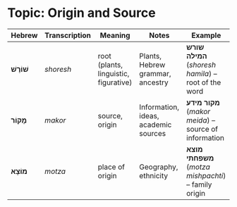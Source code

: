 # Topic: Origin and Source 

| **Hebrew** | **Transcription** | **Meaning** | **Notes** | **Example** |  
|---------------|----------------|------------|-----------------|------------|  
| **שׁוֹרֶשׁ** | *shoresh* | root (plants, linguistic, figurative) | Plants, Hebrew grammar, ancestry | **שורש המילה** (*shoresh hamila*) – root of the word |  
| **מָקוֹר** | *makor* | source, origin | Information, ideas, academic sources | **מקור מידע** (*makor meida*) – source of information |  
| **מוֹצָא** | *motza* | place of origin | Geography, ethnicity | **מוצא משפחתי** (*motza mishpachti*) – family origin |  
